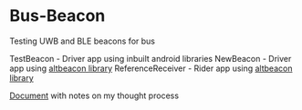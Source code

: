 # Bus-Beacon
Testing UWB and BLE beacons for bus

TestBeacon - Driver app using inbuilt android libraries
NewBeacon - Driver app using [altbeacon library](https://altbeacon.github.io/android-beacon-library/index.html)
ReferenceReceiver - Rider app using [altbeacon library](https://altbeacon.github.io/android-beacon-library/index.html)

[Document](https://docs.google.com/document/d/18odXNG8rUSViAxKNzYWM_UBjC5C-UexNyIffg7uh90o/edit?usp=sharing) with notes on my thought process
